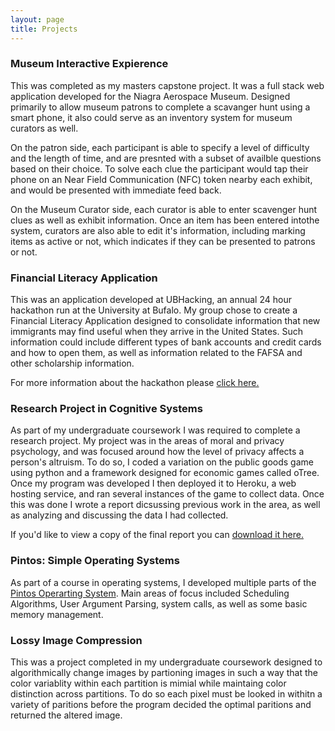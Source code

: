 ```yaml
---
layout: page
title: Projects
---
```


### Museum Interactive Expierence

This was completed as my masters capstone project. It was a full stack web application developed for the Niagra Aerospace Museum. Designed primarily to allow museum patrons to complete a scavanger hunt using a smart phone, it also could serve as an inventory system for museum curators as well.

On the patron side, each participant is able to specify a level of difficulty and the length of time, and are presnted with a subset of availble questions based on their choice. To solve each clue the participant would tap their phone on an Near Field Communication (NFC) token nearby each exhibit, and would be presented with immediate feed back.

On the Museum Curator side, each curator is able to enter scavenger hunt clues as well as exhibit information. Once an item has been entered intothe system, curators are also able to edit it's information, including marking items as active or not, which indicates if they can be presented to patrons or not.

### Financial Literacy Application

This was an application developed at UBHacking, an annual 24 hour hackathon run at the University at Bufalo. My group chose to create a Financial Literacy Application designed to consolidate information that new immigrants may find useful when they arrive in the United States. Such information could include different types of bank accounts and credit cards and how to open them, as well as information related to the FAFSA and other scholarship information.

For more information about the hackathon please [click here.](https://devpost.com/software/something-catchy)

### Research Project in Cognitive Systems

As part of my undergraduate coursework I was required to complete a research project. My project was in the areas of moral and privacy psychology, and was focused around how the level of privacy affects a person's altruism. To do so, I coded a variation on the public goods game using python and a framework designed for economic games called oTree. Once my program was developed I then deployed it to Heroku, a web hosting service, and ran several instances of the game to collect data. Once this was done I wrote a report dicsussing previous work in the area, as well as analyzing and discussing the data I had collected.

If you'd like to view a copy of the final report you can [download it here.](documents/Caceres-Wright_undergrad_capstone.pdf)

### Pintos: Simple Operating Systems

As part of a course in operating systems, I developed multiple parts of the [Pintos Operarting System](https://web.stanford.edu/class/cs140/projects/pintos/pintos_1.html). Main areas of focus included Scheduling Algorithms, User Argument Parsing, system calls, as well as some basic memory management.

### Lossy Image Compression

This was a project completed in my undergraduate coursework designed to algorithmically change images by partioning images in such a way that the color variablity within each partition is mimial while maintaing color distinction across partitions. To do so each pixel must be looked in withitn a variety of paritions before the program decided the optimal paritions and returned the altered image.